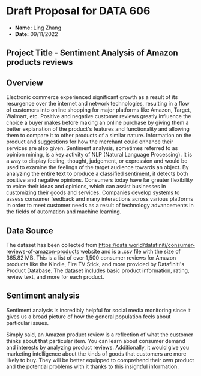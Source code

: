 # Draft Proposal for DATA 606

- **Name:** Ling Zhang
- **Date:** 09/11/2022

## Project Title - Sentiment Analysis of Amazon products reviews

## Overview 
Electronic commerce experienced significant growth as a result of its resurgence over the internet and network technologies, resulting in a flow of customers into online shopping for major platforms like Amazon, Target, Walmart, etc. Positive and negative customer reviews greatly influence the choice a buyer makes before making an online purchase by giving them a better explanation of the product's features and functionality and allowing them to compare it to other products of a similar nature. Information on the product and suggestions for how the merchant could enhance their services are also given. Sentiment analysis, sometimes referred to as opinion mining, is a key activity of NLP (Natural Language Processing). It is a way to display feeling, thought, judgement, or expression and would be used to examine the feelings of the target audience towards an object. By analyzing the entire text to produce a classified sentiment, it detects both positive and negative opinions. Consumers today have far greater flexibility to voice their ideas and opinions, which can assist businesses in customizing their goods and services. Companies develop systems to assess consumer feedback and many interactions across various platforms in order to meet customer needs as a result of technology advancements in the fields of automation and machine learning.

## Data Source
The dataset has been collected from https://data.world/datafiniti/consumer-reviews-of-amazon-products website and is a .csv file with the size of 365.82 MB. This is a list of over 1,500 consumer reviews for Amazon products like the Kindle, Fire TV Stick, and more provided by Datafiniti's Product Database. The dataset includes basic product information, rating, review text, and more for each product.

## Sentiment analysis 

Sentiment analysis is incredibly helpful for social media monitoring since it gives us a broad picture of how the general population feels about particular issues.

Simply said, an Amazon product review is a reflection of what the customer thinks about that particular item. You can learn about consumer demand and interests by analyzing product reviews. Additionally, it would give you marketing intelligence about the kinds of goods that customers are more likely to buy. They will be better equipped to comprehend their own product and the potential problems with it thanks to this insightful information.
